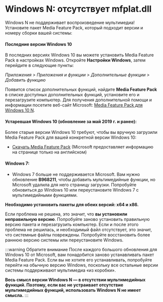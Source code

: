 # Windows N: отсутствует mfplat.dll

Windows N не поддерживает воспроизведение мультимедиа! Установите пакет Media Feature Pack, который подходит версии и номеру сборки вашей системы:

#### Последние версии Windows 10
В последних версиях Windows 10 вы можете установить Media Feature Pack в настройках Windows. Откройте **Настройки Windows**, затем перейдите в следующие пункты:

*Приложения > Приложения и функции > Дополнительные функции > Добавить функцию*

Появится список дополнительных функций, найдите **Media Feature Pack** в списке доступных дополнительных функций, установите его и перезагрузите компьютер. Для получения дополнительной помощи и информации посетите веб-сайт Microsoft: [Media Feature Pack для Windows 10 N](https://support.microsoft.com/en-us/help/4516397/media-feature-pack-for-windows-10-n-november-2019).

#### Устаревшая Windows 10 (обновление за май 2019 г. и ранее):
Более старые версии Windows 10 требуют, чтобы вы вручную загрузили Media Feature Pack для вашей конкретной версии Windows 10:
  * [Скачать Media Feature Pack](https://www.microsoft.com/en-us/software-download/mediafeaturepack) (Microsoft предоставляет информацию на странице только на английском)

#### Windows 7:
  * Windows 7 больше не поддерживается Microsoft. Вам нужно обновление **B968211**, чтобы добавить мультимедийные функции, но Microsoft удалила для него страницу загрузки. Попробуйте обновиться до Windows 10 или переустановите Windows 7 с мультимедийными функциями.

**Необходимо установить пакеты для обеих версий: x64 и x86.**

Если проблема не решена, это значит, что **вы установили неправильную версию**. Попробуйте заново установить правильную версию пакета и перезагрузить компьютер. Если и после этого проблема не решилась, и необходимый файл отсутствует, это значит, что системные файлы повреждены. Попробуйте восстановить более раннюю версию системы или переустановите Windows.

:::warning
Обратите внимание После каждого большого обновления для Windows 10 от Microsoft, вам понадобится заново устанавливать пакет Media Feature Pack. Если вы не хотите его устанавливать, попробуйте перейти на обычную версию Windows, поскольку все остальные версии системы поддерживают мультимедиа «из коробки».

**Весь смысл версии Windows N — в отсутствии мультимедийных функций. Поэтому, если вас не устраивает отсутствие мультимедийных функций, использовать Windows N не имеет смысла.**
:::